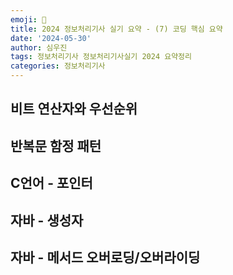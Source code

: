 ```yaml
---
emoji: 🪪
title: 2024 정보처리기사 실기 요약 - (7) 코딩 핵심 요약
date: '2024-05-30'
author: 심우진
tags: 정보처리기사 정보처리기사실기 2024 요약정리
categories: 정보처리기사
---
```


## 비트 연산자와 우선순위

## 반복문 함정 패턴

## C언어 - 포인터

## 자바 - 생성자

## 자바 - 메서드 오버로딩/오버라이딩

```toc

```